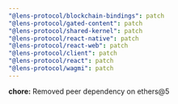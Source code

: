 ```yaml
---
"@lens-protocol/blockchain-bindings": patch
"@lens-protocol/gated-content": patch
"@lens-protocol/shared-kernel": patch
"@lens-protocol/react-native": patch
"@lens-protocol/react-web": patch
"@lens-protocol/client": patch
"@lens-protocol/react": patch
"@lens-protocol/wagmi": patch
---
```


**chore:** Removed peer dependency on ethers@5
